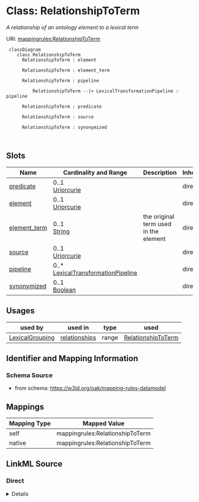 # Class: RelationshipToTerm


_A relationship of an ontology element to a lexical term_





URI: [mappingrules:RelationshipToTerm](https://w3id.org/oak/mapping-rules-datamodel/RelationshipToTerm)



```{mermaid}
 classDiagram
    class RelationshipToTerm
      RelationshipToTerm : element
        
      RelationshipToTerm : element_term
        
      RelationshipToTerm : pipeline
        
          RelationshipToTerm --|> LexicalTransformationPipeline : pipeline
        
      RelationshipToTerm : predicate
        
      RelationshipToTerm : source
        
      RelationshipToTerm : synonymized
        
      
```




<!-- no inheritance hierarchy -->


## Slots

| Name | Cardinality and Range | Description | Inheritance |
| ---  | --- | --- | --- |
| [predicate](predicate.md) | 0..1 <br/> [Uriorcurie](Uriorcurie.md) |  | direct |
| [element](element.md) | 0..1 <br/> [Uriorcurie](Uriorcurie.md) |  | direct |
| [element_term](element_term.md) | 0..1 <br/> [String](String.md) | the original term used in the element | direct |
| [source](source.md) | 0..1 <br/> [Uriorcurie](Uriorcurie.md) |  | direct |
| [pipeline](pipeline.md) | 0..* <br/> [LexicalTransformationPipeline](LexicalTransformationPipeline.md) |  | direct |
| [synonymized](synonymized.md) | 0..1 <br/> [Boolean](Boolean.md) |  | direct |





## Usages

| used by | used in | type | used |
| ---  | --- | --- | --- |
| [LexicalGrouping](LexicalGrouping.md) | [relationships](relationships.md) | range | [RelationshipToTerm](RelationshipToTerm.md) |






## Identifier and Mapping Information







### Schema Source


* from schema: https://w3id.org/oak/mapping-rules-datamodel





## Mappings

| Mapping Type | Mapped Value |
| ---  | ---  |
| self | mappingrules:RelationshipToTerm |
| native | mappingrules:RelationshipToTerm |





## LinkML Source

<!-- TODO: investigate https://stackoverflow.com/questions/37606292/how-to-create-tabbed-code-blocks-in-mkdocs-or-sphinx -->

### Direct

<details>
```yaml
name: RelationshipToTerm
description: A relationship of an ontology element to a lexical term
from_schema: https://w3id.org/oak/mapping-rules-datamodel
rank: 1000
attributes:
  predicate:
    name: predicate
    from_schema: https://w3id.org/oak/lexical-index
    rank: 1000
    range: uriorcurie
  element:
    name: element
    from_schema: https://w3id.org/oak/lexical-index
    rank: 1000
    range: uriorcurie
  element_term:
    name: element_term
    description: the original term used in the element
    from_schema: https://w3id.org/oak/lexical-index
    rank: 1000
  source:
    name: source
    from_schema: https://w3id.org/oak/lexical-index
    rank: 1000
    range: uriorcurie
  pipeline:
    name: pipeline
    from_schema: https://w3id.org/oak/lexical-index
    rank: 1000
    multivalued: true
    range: LexicalTransformationPipeline
  synonymized:
    name: synonymized
    from_schema: https://w3id.org/oak/lexical-index
    rank: 1000
    range: boolean

```
</details>

### Induced

<details>
```yaml
name: RelationshipToTerm
description: A relationship of an ontology element to a lexical term
from_schema: https://w3id.org/oak/mapping-rules-datamodel
rank: 1000
attributes:
  predicate:
    name: predicate
    from_schema: https://w3id.org/oak/lexical-index
    rank: 1000
    alias: predicate
    owner: RelationshipToTerm
    domain_of:
    - RelationshipToTerm
    range: uriorcurie
  element:
    name: element
    from_schema: https://w3id.org/oak/lexical-index
    rank: 1000
    alias: element
    owner: RelationshipToTerm
    domain_of:
    - RelationshipToTerm
    range: uriorcurie
  element_term:
    name: element_term
    description: the original term used in the element
    from_schema: https://w3id.org/oak/lexical-index
    rank: 1000
    alias: element_term
    owner: RelationshipToTerm
    domain_of:
    - RelationshipToTerm
    range: string
  source:
    name: source
    from_schema: https://w3id.org/oak/lexical-index
    rank: 1000
    alias: source
    owner: RelationshipToTerm
    domain_of:
    - RelationshipToTerm
    range: uriorcurie
  pipeline:
    name: pipeline
    from_schema: https://w3id.org/oak/lexical-index
    rank: 1000
    multivalued: true
    alias: pipeline
    owner: RelationshipToTerm
    domain_of:
    - RelationshipToTerm
    range: LexicalTransformationPipeline
  synonymized:
    name: synonymized
    from_schema: https://w3id.org/oak/lexical-index
    rank: 1000
    alias: synonymized
    owner: RelationshipToTerm
    domain_of:
    - RelationshipToTerm
    range: boolean

```
</details>